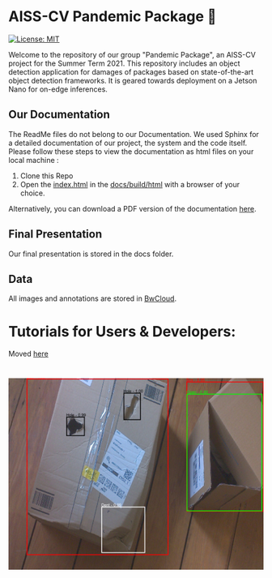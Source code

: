 # AISS-CV Pandemic Package :book:
[![License: MIT](https://img.shields.io/badge/License-MIT-yellow.svg)](https://opensource.org/licenses/MIT)


Welcome to the repository of our group "Pandemic Package", an AISS-CV project for the Summer Term 2021. This repository includes an object detection application for damages of packages based on state-of-the-art object detection frameworks. It is geared towards deployment on a Jetson Nano for on-edge inferences.

## Our Documentation
The ReadMe files do not belong to our Documentation. We used Sphinx for a detailed documentation of our project, the system and the code itself. 
Please follow these steps to view the documentation as html files on your local machine :
1.  Clone this Repo
2.  Open the [index.html](docs/build/html/index.html) in the [docs/build/html](docs/build/html) with a browser of your choice. 

Alternatively, you can download a PDF version of the documentation [here](docs/build/latex/AISS-CV.pdf).

## Final Presentation
Our final presentation is stored in the docs folder.

## Data
All images and annotations are stored in [BwCloud](https://bwsyncandshare.kit.edu/s/s5Yr4QQrCEfdigo).

# Tutorials for Users & Developers:
Moved [here](Developer_Tutorials.md)

# 
<center><img src="docs/source/img/final_example2.png" alt="Example Detection" width="800"/></center>
